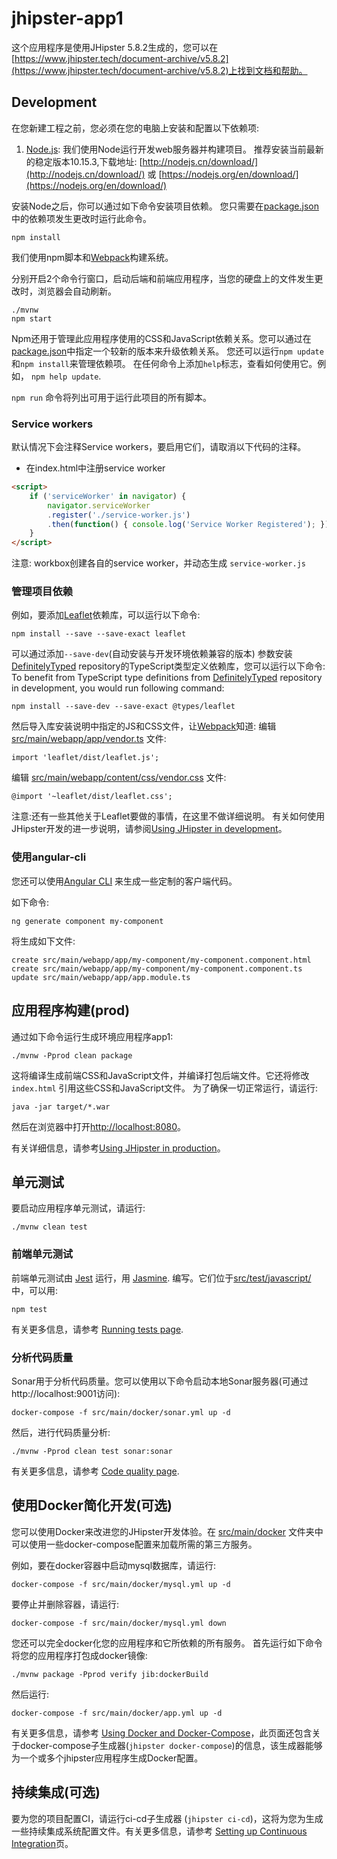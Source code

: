 # jhipster-app1

这个应用程序是使用JHipster 5.8.2生成的，您可以在[https://www.jhipster.tech/document-archive/v5.8.2](https://www.jhipster.tech/document-archive/v5.8.2)上找到文档和帮助。

## Development

在您新建工程之前，您必须在您的电脑上安装和配置以下依赖项:

1.  [Node.js][]: 我们使用Node运行开发web服务器并构建项目。
     推荐安装当前最新的稳定版本10.15.3,下载地址: [http://nodejs.cn/download/](http://nodejs.cn/download/) 或 [https://nodejs.org/en/download/](https://nodejs.org/en/download/)

安装Node之后，你可以通过如下命令安装项目依赖。
您只需要在[package.json](package.json)中的依赖项发生更改时运行此命令。

    npm install

我们使用npm脚本和[Webpack][]构建系统。

分别开启2个命令行窗口，启动后端和前端应用程序，当您的硬盘上的文件发生更改时，浏览器会自动刷新。

    ./mvnw
    npm start

Npm还用于管理此应用程序使用的CSS和JavaScript依赖关系。您可以通过在[package.json](package.json)中指定一个较新的版本来升级依赖关系。
您还可以运行`npm update`和`npm install`来管理依赖项。
在任何命令上添加`help`标志，查看如何使用它。例如， `npm help update`.

`npm run` 命令将列出可用于运行此项目的所有脚本。

### Service workers

默认情况下会注释Service workers，要启用它们，请取消以下代码的注释。

-   在index.html中注册service worker

```html
<script>
    if ('serviceWorker' in navigator) {
        navigator.serviceWorker
        .register('./service-worker.js')
        .then(function() { console.log('Service Worker Registered'); });
    }
</script>
```

注意: workbox创建各自的service worker，并动态生成 `service-worker.js`

### 管理项目依赖

例如，要添加[Leaflet][]依赖库，可以运行以下命令:

    npm install --save --save-exact leaflet

可以通过添加`--save-dev`(自动安装与开发环境依赖兼容的版本) 参数安装[DefinitelyTyped][] repository的TypeScript类型定义依赖库，您可以运行以下命令:
To benefit from TypeScript type definitions from [DefinitelyTyped][] repository in development, you would run following command:

    npm install --save-dev --save-exact @types/leaflet

然后导入库安装说明中指定的JS和CSS文件，让[Webpack][]知道:
编辑 [src/main/webapp/app/vendor.ts](src/main/webapp/app/vendor.ts) 文件:

```
import 'leaflet/dist/leaflet.js';
```

编辑 [src/main/webapp/content/css/vendor.css](src/main/webapp/content/css/vendor.css) 文件:

```
@import '~leaflet/dist/leaflet.css';
```

注意:还有一些其他关于Leaflet要做的事情，在这里不做详细说明。
有关如何使用JHipster开发的进一步说明，请参阅[Using JHipster in development][]。

### 使用angular-cli

您还可以使用[Angular CLI][] 来生成一些定制的客户端代码。

如下命令:

    ng generate component my-component

将生成如下文件:

    create src/main/webapp/app/my-component/my-component.component.html
    create src/main/webapp/app/my-component/my-component.component.ts
    update src/main/webapp/app/app.module.ts

## 应用程序构建(prod)

通过如下命令运行生成环境应用程序app1:

    ./mvnw -Pprod clean package

这将编译生成前端CSS和JavaScript文件，并编译打包后端文件。它还将修改`index.html` 引用这些CSS和JavaScript文件。
为了确保一切正常运行，请运行:

    java -jar target/*.war

然后在浏览器中打开[http://localhost:8080](http://localhost:8080)。

有关详细信息，请参考[Using JHipster in production][]。

## 单元测试

要启动应用程序单元测试，请运行:

    ./mvnw clean test

### 前端单元测试

前端单元测试由 [Jest][] 运行，用 [Jasmine][]. 编写。它们位于[src/test/javascript/](src/test/javascript/)中，可以用:

    npm test

有关更多信息，请参考 [Running tests page][].

### 分析代码质量

Sonar用于分析代码质量。您可以使用以下命令启动本地Sonar服务器(可通过http://localhost:9001访问):

```
docker-compose -f src/main/docker/sonar.yml up -d
```

然后，进行代码质量分析:

```
./mvnw -Pprod clean test sonar:sonar
```

有关更多信息，请参考  [Code quality page][].

## 使用Docker简化开发(可选)

您可以使用Docker来改进您的JHipster开发体验。在 [src/main/docker](src/main/docker) 文件夹中可以使用一些docker-compose配置来加载所需的第三方服务。

例如，要在docker容器中启动mysql数据库，请运行:

    docker-compose -f src/main/docker/mysql.yml up -d

要停止并删除容器，请运行:

    docker-compose -f src/main/docker/mysql.yml down

您还可以完全docker化您的应用程序和它所依赖的所有服务。
首先运行如下命令将您的应用程序打包成docker镜像:

    ./mvnw package -Pprod verify jib:dockerBuild

然后运行:

    docker-compose -f src/main/docker/app.yml up -d

有关更多信息，请参考 [Using Docker and Docker-Compose][]，此页面还包含关于docker-compose子生成器(`jhipster docker-compose`)的信息，该生成器能够为一个或多个jhipster应用程序生成Docker配置。

## 持续集成(可选)

要为您的项目配置CI，请运行ci-cd子生成器 (`jhipster ci-cd`)，这将为您为生成一些持续集成系统配置文件。有关更多信息，请参考 [Setting up Continuous Integration][]页。

[jhipster homepage and latest documentation]: https://www.jhipster.tech
[jhipster 5.8.2 archive]: https://www.jhipster.tech/documentation-archive/v5.8.2
[using jhipster in development]: https://www.jhipster.tech/documentation-archive/v5.8.2/development/
[using docker and docker-compose]: https://www.jhipster.tech/documentation-archive/v5.8.2/docker-compose
[using jhipster in production]: https://www.jhipster.tech/documentation-archive/v5.8.2/production/
[running tests page]: https://www.jhipster.tech/documentation-archive/v5.8.2/running-tests/
[code quality page]: https://www.jhipster.tech/documentation-archive/v5.8.2/code-quality/
[setting up continuous integration]: https://www.jhipster.tech/documentation-archive/v5.8.2/setting-up-ci/
[node.js]: https://nodejs.org/
[yarn]: https://yarnpkg.org/
[webpack]: https://webpack.github.io/
[angular cli]: https://cli.angular.io/
[browsersync]: http://www.browsersync.io/
[jest]: https://facebook.github.io/jest/
[jasmine]: http://jasmine.github.io/2.0/introduction.html
[protractor]: https://angular.github.io/protractor/
[leaflet]: http://leafletjs.com/
[definitelytyped]: http://definitelytyped.org/
